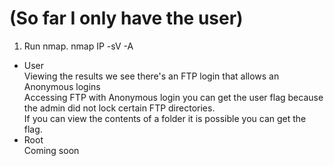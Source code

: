 # (So far I only have the user)
1. Run nmap. nmap IP -sV -A
  * User
    <br>Viewing the results we see there's an FTP login that allows an Anonymous logins
    <br>Accessing FTP with Anonymous login you can get the user flag because the admin did not lock certain FTP directories.
    <br>If you can view the contents of a folder it is possible you can get the flag.
  * Root
    <br>Coming soon
